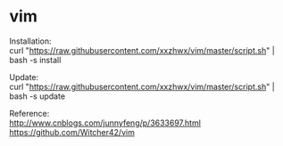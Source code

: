 # vim

Installation:  
  curl "https://raw.githubusercontent.com/xxzhwx/vim/master/script.sh" | bash -s install

Update:  
  curl "https://raw.githubusercontent.com/xxzhwx/vim/master/script.sh" | bash -s update

Reference:  
  http://www.cnblogs.com/junnyfeng/p/3633697.html  
  https://github.com/Witcher42/vim  

